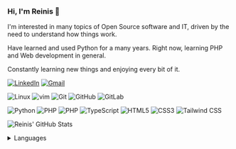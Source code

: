 ### Hi, I'm Reinis 👋

I'm interested in many topics of Open Source software and IT, driven by the need to understand how things work.

Have learned and used Python for a many years. Right now, learning PHP and Web development in general.

Constantly learning new things and enjoying every bit of it.

[![LinkedIn](https://img.shields.io/badge/LinkedIn-282C34?logo=linkedin&logoColor=0077B5&style=for-the-badge)](https://www.linkedin.com/in/reinis-danne)
[![Gmail](https://img.shields.io/badge/Gmail-282C34?logo=gmail&logoColor=red&style=for-the-badge)](mailto:reinis.danne@gmail.com)

![Linux](https://img.shields.io/badge/-Linux-282C34?logo=Linux&style=for-the-badge)
![vim](https://img.shields.io/badge/-vim-282C34?logo=Vim&style=for-the-badge)
![Git](https://img.shields.io/badge/-Git-282C34?logo=git&style=for-the-badge)
![GitHub](https://img.shields.io/badge/-GitHub-282C34?style=for-the-badge&logo=github)
![GitLab](https://img.shields.io/badge/-GitLab-282C34?style=for-the-badge&logo=gitlab)

![Python](https://img.shields.io/badge/Python-282C34?logo=python&style=for-the-badge)
![PHP](https://img.shields.io/badge/-PHP-282C34?logo=php&style=for-the-badge)
![PHP](https://img.shields.io/badge/-Laravel-282C34?logo=laravel&style=for-the-badge)
![TypeScript](https://img.shields.io/badge/TypeScript-282C34?logo=typescript&style=for-the-badge)
![HTML5](https://img.shields.io/badge/HTML5-282C34?logo=html5&style=for-the-badge)
![CSS3](https://img.shields.io/badge/CSS3-282C34?logo=css3&logoColor=1572B6&style=for-the-badge)
![Tailwind CSS](https://img.shields.io/badge/Tailwind%20CSS-282C34?logo=tailwind-css&style=for-the-badge)

![Reinis' GitHub Stats](https://github-readme-stats.vercel.app/api?username=Reinis&show_icons=true&theme=gruvbox&include_all_commits=true&custom_title=Reinis%27%20GitHub%20Stats)

<details>
  <summary>Languages</summary>
  
  ![Programming languages](https://github-readme-stats.vercel.app/api/top-langs/?username=Reinis&theme=gruvbox&layout=compact&langs_count=10)
</details>

<!--
**Reinis/Reinis** is a ✨ _special_ ✨ repository because its `README.md` (this file) appears on your GitHub profile.

Here are some ideas to get you started:

- 🔭 I’m currently working on ...
- 🌱 I’m currently learning ...
- 👯 I’m looking to collaborate on ...
- 🤔 I’m looking for help with ...
- 💬 Ask me about ...
- 📫 How to reach me: ...
- 😄 Pronouns: ...
- ⚡ Fun fact: ...
-->
